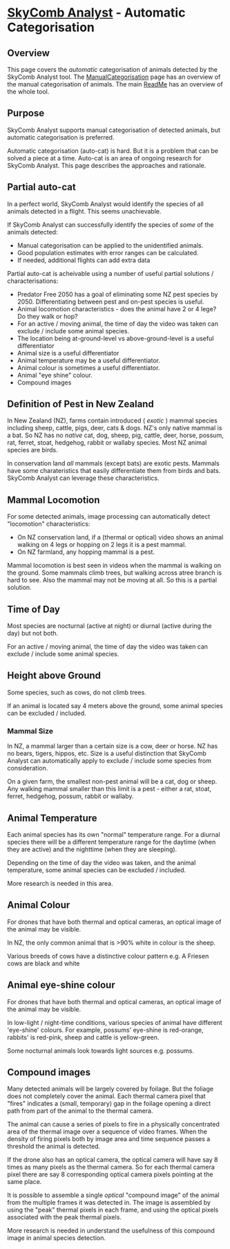 # [SkyComb Analyst](https://github.com/PhilipQuirke/SkyCombAnalystHelp/blob/main/README.md) - Automatic Categorisation

## Overview
This page covers the *automatic* categorisation of animals detected by the SkyComb Analyst tool.
The [ManualCategorisation](./ManualCategorisation.md) page has an overview of the manual categorisation of animals.
The main [ReadMe](./README.md) has an overview of the whole tool.


## Purpose
SkyComb Analyst supports manual categorisation of detected animals, but automatic categorisation is preferred.

Automatic categorisation (auto-cat) is hard. But it is a problem that can be solved a piece at a time. 
Auto-cat is an area of ongoing research for SkyComb Analyst. This page describes the approaches and rationale.


## Partial auto-cat
In a perfect world, SkyComb Analyst would identify the species of all animals detected in a flight. This seems unachievable. 

If SkyComb Analyst can successfully identify the species of *some* of the animals detected:
- Manual categorisation can be applied to the unidentified animals. 
- Good population estimates with error ranges can be calculated. 
- If needed, additional flights can add extra data 

Partial auto-cat is acheivable using a number of useful partial solutions / characterisations:
- Predator Free 2050 has a goal of eliminating some NZ pest species by 2050. Differentiating between pest and on-pest species is useful.
- Animal locomotion characteristics - does the animal have 2 or 4 lege? Do they walk or hop?
- For an active / moving animal, the time of day the video was taken can exclude / include some animal species.  
- The location being at-ground-level vs above-ground-level is a useful differentiator
- Animal size is a useful differentiator
- Animal temperature may be a useful differentiator. 
- Animal colour is sometimes a useful differentiator. 
- Animal "eye shine" colour. 
- Compound images


## Definition of Pest in New Zealand
In New Zealand (NZ), farms contain introduced ( *exotic* ) mammal species including sheep, cattle, pigs, deer, cats & dogs. NZ's only native mammal is a bat. So NZ has no *native* cat, dog, sheep, pig, cattle, deer, horse, possum, rat, ferret, stoat, hedgehog, rabbit or wallaby species. Most NZ animal species are birds.

In conservation land *all* mammals (except bats) are exotic pests. Mammals have some charateristics that easily differentiate them from birds and bats. SkyComb Analyst can leverage these characteristics.


## Mammal Locomotion
For some detected animals, image processing can automatically detect "locomotion" characteristics:
- On NZ conservation land, if a (thermal or optical) video shows an animal walking on 4 legs or hopping on 2 legs it is a pest mammal. 
- On NZ farmland, any hopping mammal is a pest. 

Mammal locomotion is best seen in videos when the mammal is walking on the ground. Some mammals climb trees, but walking across atree branch is hard to see. Also the mammal may not be moving at all. So this is a partial solution.


## Time of Day
Most species are nocturnal (active at night) or diurnal (active during the day) but not both.  

For an active / moving animal, the time of day the video was taken can exclude / include some animal species.  


## Height above Ground
Some species, such as cows, do not climb trees.

If an animal is located say 4 meters above the ground, some animal species can be excluded / included.  


### Mammal Size
In NZ, a mammal larger than a certain size is a cow, deer or horse. NZ has no bears, tigers, hippos, etc. Size is a useful distinction that SkyComb Analyst can automatically apply to exclude / include some species from consideration. 

On a given farm, the smallest non-pest animal will be a cat, dog or sheep. Any walking mammal smaller than this limit is a pest - either a rat, stoat, ferret, hedgehog, possum, rabbit or wallaby.  


## Animal Temperature
Each animal species has its own "normal" temperature range. For a diurnal species there will be a different temperature range for the daytime (when they are active) and the nighttime (when they are sleeping).  

Depending on the time of day the video was taken, and the animal temperature, some animal species can be excluded / included.

More research is needed in this area.


## Animal Colour
For drones that have both thermal and optical cameras, an optical image of the animal may be visible.  

In NZ, the only common animal that is >90% white in colour is the sheep.

Various breeds of cows have a distinctive colour pattern e.g. A Friesen cows are black and white  


## Animal eye-shine colour
For drones that have both thermal and optical cameras, an optical image of the animal may be visible.  

In low-light / night-time conditions, various species of animal have different 'eye-shine' colours. 
For example, possums' eye-shine is red-orange, rabbits' is red-pink, sheep and cattle is yellow-green.

Some nocturnal animals look towards light sources e.g. possums.


## Compound images
Many detected animals will be largely covered by foilage. But the foliage does not completely cover the animal. 
Each thermal camera pixel that "fires" indicates a (small, temporary) gap in the foilage opening a direct path from part of the animal to the thermal camera.

The animal can cause a series of pixels to fire in a physically concentrated area of the thermal image over a sequence of video frames.
When the density of firing pixels both by image area and time sequence passes a threshold the animal is detected.

If the drone also has an optical camera, the optical camera will have say 8 times as many pixels as the thermal camera. 
So for each thermal camera pixel there are say 8 corresponding optical camera pixels pointing at the same place. 

It is possible to assemble a single *optical* "compound image" of the animal from the multiple frames it was detected in.
The image is assembled by using the "peak" thermal pixels in each frame, and using the optical pixels associated with the peak thermal pixels.

More research is needed in understand the usefulness of this compound image in animal species detection.
